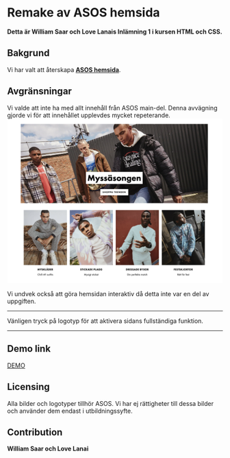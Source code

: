 # Remake av ASOS hemsida  

**Detta är William Saar och Love Lanais Inlämning 1 i kursen HTML och CSS.**  

## Bakgrund

Vi har valt att återskapa [**ASOS hemsida**](https://www.asos.com/se/man/).

## Avgränsningar

Vi valde att inte ha med allt innehåll från ASOS main-del. Denna avvägning gjorde vi för att innehållet upplevdes mycket repeterande. ![Delen vi skippade](/screenshots/asos-picture.png)

Vi undvek också att göra hemsidan interaktiv då detta inte var en del av uppgiften.
***
Vänligen tryck på logotyp för att aktivera sidans fullständiga funktion.
***

## Demo link
[DEMO](https://lovelanai.github.io/ASOS.com-recreation/)

## Licensing

Alla bilder och logotyper tillhör ASOS. Vi har ej rättigheter till dessa bilder och använder dem endast i utbildningssyfte.

## Contribution

**William Saar och Love Lanai**
